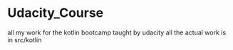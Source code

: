 # Udacity_Course
all my work for the kotlin bootcamp taught by udacity
all the actual work is in src/kotlin
